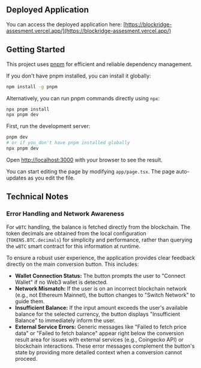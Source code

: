 ## Deployed Application
You can access the deployed application here: [https://blockridge-assesment.vercel.app/](https://blockridge-assesment.vercel.app/)

## Getting Started

This project uses [pnpm](https://pnpm.io/) for efficient and reliable dependency management.

If you don't have pnpm installed, you can install it globally:
```bash
npm install -g pnpm
```

Alternatively, you can run pnpm commands directly using `npx`:
```bash
npx pnpm install
npx pnpm dev
```

First, run the development server:

```bash
pnpm dev
# or if you don't have pnpm installed globally
npx pnpm dev
```

Open [http://localhost:3000](http://localhost:3000) with your browser to see the result.

You can start editing the page by modifying `app/page.tsx`. The page auto-updates as you edit the file.

## Technical Notes

### Error Handling and Network Awareness
For `wBTC` handling, the balance is fetched directly from the blockchain. The token decimals are obtained from the local configuration (`TOKENS.BTC.decimals`) for simplicity and performance, rather than querying the `wBTC` smart contract for this information at runtime.

To ensure a robust user experience, the application provides clear feedback directly on the main conversion button. This includes:
*   **Wallet Connection Status:** The button prompts the user to "Connect Wallet" if no Web3 wallet is detected.
*   **Network Mismatch:** If the user is on an incorrect blockchain network (e.g., not Ethereum Mainnet), the button changes to "Switch Network" to guide them.
*   **Insufficient Balance:** If the input amount exceeds the user's available balance for the selected currency, the button displays "Insufficient Balance" to immediately inform the user.
*   **External Service Errors:** Generic messages like "Failed to fetch price data" or "Failed to fetch balance" appear right below the conversion result area for issues with external services (e.g., Coingecko API) or blockchain interactions. These error messages complement the button's state by providing more detailed context when a conversion cannot proceed.
